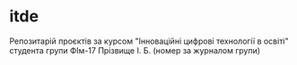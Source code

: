 # itde
Репозитарій проєктів за курсом "Інноваційні цифрові технології в освіті" студента групи ФІм-17 Прізвище І. Б. (номер за журналом групи)
